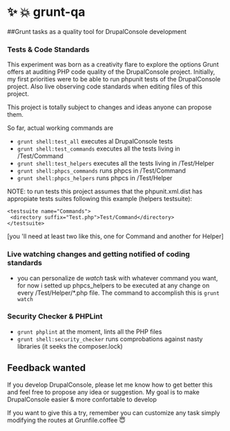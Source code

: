 # :sparkles: :collision: grunt-qa
##Grunt tasks as a quality tool for DrupalConsole development

### Tests & Code Standards
This experiment was born as a creativity flare to explore the options Grunt offers at auditing PHP code quality of the DrupalConsole project.
Initially, my first priorities were to be able to run phpunit tests of the DrupalConsole project. Also live observing code standards when editing files of this project.

This project is totally subject to changes and ideas anyone can propose them.

So far, actual working commands are
 -  `grunt shell:test_all` executes al DrupalConsole tests
 -  `grunt shell:test_commands`  executes all the tests living in /Test/Command
 -  `grunt shell:test_helpers`   executes all the tests living in /Test/Helper
 -  `grunt shell:phpcs_commands` runs phpcs in /Test/Command
 -  `grunt shell:phpcs_helpers`  runs phpcs in /Test/Helper
 
NOTE: to run tests this project assumes that the phpunit.xml.dist has appropiate tests suites following this example (helpers testsuite):
```
<testsuite name="Commands">
 <directory suffix="Test.php">Test/Command</directory>
</testsuite>
```
[you 'll need at least two like this, one for Command and another for Helper]


### Live watching changes and getting notified of coding standards
- you can personalize de *watch* task with whatever command you want, for now i setted up phpcs_helpers to be executed at any change on every /Test/Helper/*.php file. The command to accomplish this is `grunt watch`

### Security Checker & PHPLint
- `grunt phplint` at the moment, lints all the PHP files
- `grunt shell:security_checker` runs comprobations against nasty libraries (it seeks the composer.lock)
 
## Feedback wanted
If you develop DrupalConsole, please let me know how to get better this and feel free to propose any idea or suggestion.
My goal is to make DrupalConsole easier & more confortable to develop

If you want to give this a try, remember you can customize any task simply modifying the routes at Grunfile.coffee :innocent:

